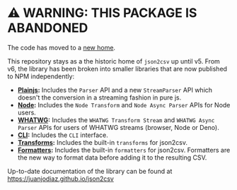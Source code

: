 # :warning: WARNING: THIS PACKAGE IS ABANDONED

The code has moved to a [new home](https://github.com/juanjoDiaz/json2csv).

This repository stays as a the historic home of `json2csv` up until v5.
From v6, the library has been broken into smaller libraries that are now published to NPM independently:

* **[Plainjs](https://www.npmjs.com/package/@json2csv/plainjs):** Includes the `Parser` API and a new `StreamParser` API which doesn't the conversion in a streaming fashion in pure js.
* **[Node](https://www.npmjs.com/package/@json2csv/node):** Includes the `Node Transform` and `Node Async Parser` APIs for Node users.
* **[WHATWG](https://www.npmjs.com/package/@json2csv/whatwg):** Includes the `WHATWG Transform Stream` and `WHATWG Async Parser` APIs for users of WHATWG streams (browser, Node or Deno).
* **[CLI](https://www.npmjs.com/package/@json2csv/cli):** Includes the `CLI` interface.
* **[Transforms](https://www.npmjs.com/package/@json2csv/transforms):** Includes the built-in `transforms` for json2csv.
* **[Formatters](https://www.npmjs.com/package/@json2csv/formatters):** Includes the built-in `formatters` for json2csv. Formatters are the new way to format data before adding it to the resulting CSV.

Up-to-date documentation of the library can be found at https://juanjodiaz.github.io/json2csv